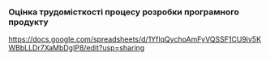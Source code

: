 
### Оцінка трудомісткості процесу розробки програмного продукту

https://docs.google.com/spreadsheets/d/1YfIqQychoAmFyVQSSF1CU9iv5KWBbLLDr7XaMbDgIP8/edit?usp=sharing
